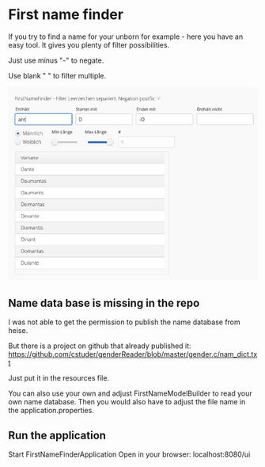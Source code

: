 # First name finder
If you try to find a name for your unborn for example - here you have an easy tool.
It gives you plenty of filter possibilities.

Just use minus "-" to negate.

Use blank " " to filter multiple.

![Screenshot](FirstNameFinderExample.png)

## Name data base is missing in the repo
I was not able to get the permission to publish the name database from heise.

But there is a project on github that already published it:
https://github.com/cstuder/genderReader/blob/master/gender.c/nam_dict.txt

Just put it in the resources file.

You can also use your own and adjust FirstNameModelBuilder to read your own name database.
Then you would also have to adjust the file name in the application.properties.


## Run the application
Start FirstNameFinderApplication
Open in your browser: localhost:8080/ui